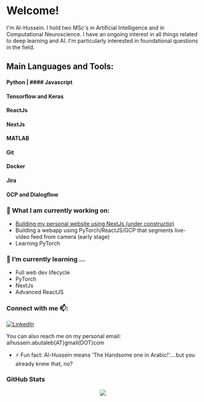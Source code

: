 # Welcome!

I'm Al-Hussein. I hold two MSc's in Artificial Intelligence and in Computational Neuroscience. I have an ongoing interest in all things related to deep learning and AI. I'm particularly interested in foundational questions in the field. 


## Main Languages and Tools:
<!-- LANGUAGES-POST-LIST:START -->
<!-- <p align="left"> -->
#### Python | #### Javascript
#### Tensorflow and Keras
#### ReactJs
#### NextJs
#### MATLAB
#### Git
#### Docker
#### Jira
#### GCP and Dialogflow


<!-- <img src="https://raw.githubusercontent.com/github/explore/80688e429a7d4ef2fca1e82350fe8e3517d3494d/topics/python/python.png" alt="Python" height="60" style="vertical-align:top; margin:4px">
<img src="https://images.app.goo.gl/RDkWVfz5p8j74HwM9" alt="Python" height="60" style="vertical-align:top; margin:4px">
<img src="https://images.app.goo.gl/U9mU93cd2XAujmRn6" alt="Javascript" height="60" style="vertical-align:top; margin:4px">
 <img src="https://images.app.goo.gl/6oGK7AaXyVvyK12A9" alt="Tensorflow" height="60" style="vertical-align:top; margin:4px">
 <img src="https://images.app.goo.gl/4ZdbQZWTWTuosHos9" alt="PyTorch" height="60" style="vertical-align:top; margin:4px">
<img src="https://images.app.goo.gl/M5mWguP2Z47M97XK6" alt="NextJs" height="60" style="vertical-align:top; margin:4px">
<img src="https://images.app.goo.gl/eHBRvs4PxUPXd35x8" alt="ReactJs" height="60" style="vertical-align:top; margin:4px">

<img src="https://images.app.goo.gl/VG5aQJ9f6Q6qtKgFA" alt="Jira" height="60" style="vertical-align:top; margin:4px">
<img src="https://images.app.goo.gl/LEH9YqF1nbG61pHM9" alt="GCP" height="60" style="vertical-align:top; margin:4px">
<img src="https://images.app.goo.gl/VvuakCTULfVpF75x6" alt="Docker" height="60" style="vertical-align:top; margin:4px"> -->
 
<!-- </p> -->
<!-- LANGUAGES-POST-LIST:END -->

### 🔭 What I am currently working on:

<!-- WORK-POST-LIST:START -->
- [Building my personal website using NextJs (under constructio)](https://alhussein.me/)
- Building a webapp using PyTorch/ReactJS/GCP that segments live-video feed from camera (early stage)
- Learning PyTorch
<!-- WORK-POST-LIST:END -->


### 🌱 I’m currently learning ...
<!-- LEARN-POST-LIST:START -->
- Full web dev lifecycle 
- PyTorch
- NextJs
- Advanced ReactJS 
<!-- LEARN-POST-LIST:END -->


### Connect with me 📫:
<a href="https://www.linkedin.com/in/al-hussein-abutaleb-b35a95132/" target="_blank"><img alt="LinkedIn" src="https://img.shields.io/badge/LinkedIn-@AlHusseinAbutaleb-blue?style=flat&logo=linkedin"></a>

You can also reach me on my personal email: alhussein.abutaleb(AT)gmail(DOT)com


- ⚡ Fun fact: Al-Hussein means 'The Handsome one in Arabic!'....but you already knew that, no?



### GitHub Stats
<!-- 
[![Al-Hussein's GitHub stats](https://github-readme-stats.vercel.app/api?username=AlHusseinA&show_icons=true&theme=cobalt&show_icons=true)](https://github.com/anuraghazra/github-readme-stats) -->
<p align="center">
  <img src="https://komarev.com/ghpvc/?username=AlHusseinA&color=green&style=liquid" />
</p>
